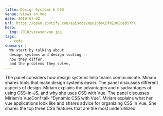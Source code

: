 ```yaml
---
title: Design Systems & CSS
venue: Views on Vue
date: 2019-07-02
url: https://open.spotify.com/episode/0puIobyCBfmEsO0osDSYhX
hero:
  img: 2018/viewsonvue.jpg
tags:
  - code
summary: |
  We start by talking about
  design systems and design tooling --
  how they differ,
  and the problems they solve.
---
```


The panel considers how design systems help teams communicate.
Miriam shares tools that make design systems easier.
The panel discusses different aspects of design.
Miriam explains the advantages and disadvantages of using CSS-in-JS,
and why she uses CSS with Vue.
The panel discusses Miriam's VueConf talk “Dynamic CSS with Vue”.
Miriam explains what her vue applications look like
and shares advice for organizing CSS in Vue.
She shares the top three CSS features that are the most underutilized.
